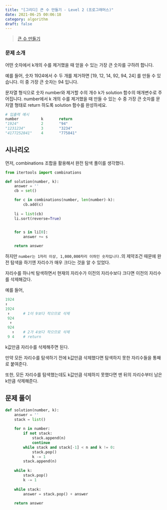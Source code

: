 ```yaml
---
title: "[그리디] 큰 수 만들기 - Level 2 (프로그래머스)"
date: 2021-06-25 00:06:18
category: algorithm
draft: false
---
```

>[큰 수 만들기](https://programmers.co.kr/learn/courses/30/lessons/42883)

### 문제 소개
어떤 숫자에서 k개의 수를 제거했을 때 얻을 수 있는 가장 큰 숫자를 구하려 합니다.

예를 들어, 숫자 1924에서 수 두 개를 제거하면 [19, 12, 14, 92, 94, 24] 를 만들 수 있습니다. 이 중 가장 큰 숫자는 94 입니다.

문자열 형식으로 숫자 number와 제거할 수의 개수 k가 solution 함수의 매개변수로 주어집니다. number에서 k 개의 수를 제거했을 때 만들 수 있는 수 중 가장 큰 숫자를 문자열 형태로 return 하도록 solution 함수를 완성하세요.

```python
# 입출력 예시
number          k       return
"1924"          2       "94"
"1231234"       3       "3234"
"4177252841"    4       "775841"
```

## 시나리오
먼저, combinations 조합을 활용해서 완전 탐색 풀이를 생각했다.

```python
from itertools import combinations

def solution(number, k):
    answer = ''
    cb = set()

    for c in combinations(number, len(number)-k):
        cb.add(c)
    
    li = list(cb)
    li.sort(reverse=True)
    

    for s in li[0]:
        answer += s

    return answer
```

하지만 `number는 1자리 이상, 1,000,000자리 이하인 숫자입니다.`의 제약조건 때문에 완전 탐색을 하기엔 자리수가 매우 크다는 것을 알 수 있었다.

자리수를 하나씩 탐색하면서 현재의 자리수가 이전의 자리수보다 크다면 이전의 자리수를 삭제해갔다.

예를 들어, 
```python
1924
↑
1924
 ↑      # 1이 9보다 작으므로 삭제
 924
  ↑     
 924
   ↑    # 2가 4보다 작으므로 삭제
 9 4    # return 
```
k값만큼 자리수를 삭제해주면 된다.

만약 모든 자리수를 탐색하기 전에 k값만큼 삭제했다면 탐색하지 못한 자리수들을 통째로 붙여준다.

또한, 모든 자리수를 탐색했는데도 k값만큼 삭제하지 못했다면 맨 뒤의 자리수부터 남은 k만큼 삭제해준다.


## 문제 풀이

```python
def solution(number, k):
    answer = ''
    stack = list()
    
    for n in number:
        if not stack:
            stack.append(n)
            continue
        while stack and stack[-1] < n and k != 0:
            stack.pop()
            k -= 1
        stack.append(n)
    
    while k:
        stack.pop()
        k -= 1
    
    while stack:
        answer = stack.pop() + answer
        
    return answer
```